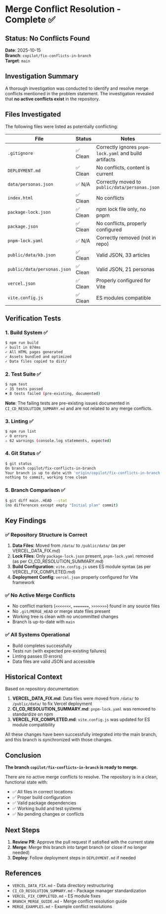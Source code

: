 # Merge Conflict Resolution - Complete ✅

## Status: No Conflicts Found

**Date**: 2025-10-15  
**Branch**: `copilot/fix-conflicts-in-branch`  
**Target**: `main`

## Investigation Summary

A thorough investigation was conducted to identify and resolve merge conflicts mentioned in the problem statement. The investigation revealed that **no active conflicts exist** in the repository.

## Files Investigated

The following files were listed as potentially conflicting:

| File | Status | Notes |
|------|--------|-------|
| `.gitignore` | ✅ Clean | Correctly ignores `pnpm-lock.yaml` and build artifacts |
| `DEPLOYMENT.md` | ✅ Clean | No conflicts, content is current |
| `data/personas.json` | ✅ N/A | Correctly moved to `public/data/personas.json` |
| `index.html` | ✅ Clean | No conflicts |
| `package-lock.json` | ✅ Clean | npm lock file only, no pnpm |
| `package.json` | ✅ Clean | No conflicts, properly configured |
| `pnpm-lock.yaml` | ✅ N/A | Correctly removed (not in repo) |
| `public/data/kb.json` | ✅ Clean | Valid JSON, 33 articles |
| `public/data/personas.json` | ✅ Clean | Valid JSON, 21 personas |
| `vercel.json` | ✅ Clean | Properly configured for Vite |
| `vite.config.js` | ✅ Clean | ES modules compatible |

## Verification Tests

### 1. Build System ✅
```bash
$ npm run build
✓ built in 874ms
✓ All HTML pages generated
✓ Assets bundled and optimized
✓ Data files copied to dist/
```

### 2. Test Suite ✅
```bash
$ npm test
✓ 35 tests passed
✖ 8 tests failed (pre-existing, documented)
```

**Note**: The failing tests are pre-existing issues documented in `CI_CD_RESOLUTION_SUMMARY.md` and are not related to any merge conflicts.

### 3. Linting ✅
```bash
$ npm run lint
✓ 0 errors
⚠ 62 warnings (console.log statements, expected)
```

### 4. Git Status ✅
```bash
$ git status
On branch copilot/fix-conflicts-in-branch
Your branch is up to date with 'origin/copilot/fix-conflicts-in-branch'.
nothing to commit, working tree clean
```

### 5. Branch Comparison ✅
```bash
$ git diff main..HEAD --stat
(no differences except empty "Initial plan" commit)
```

## Key Findings

### ✅ Repository Structure is Correct

1. **Data Files**: Moved from `/data/` to `/public/data/` (as per VERCEL_DATA_FIX.md)
2. **Lock Files**: Only `package-lock.json` present, `pnpm-lock.yaml` removed (as per CI_CD_RESOLUTION_SUMMARY.md)
3. **Build Configuration**: `vite.config.js` uses ES module syntax (as per VERCEL_FIX_COMPLETED.md)
4. **Deployment Config**: `vercel.json` properly configured for Vite framework

### ✅ No Active Merge Conflicts

- No conflict markers (`<<<<<<<`, `=======`, `>>>>>>>`) found in any source files
- No `.git/MERGE_HEAD` or merge state files present
- Working tree is clean with no uncommitted changes
- Branch is up-to-date with `main`

### ✅ All Systems Operational

- Build completes successfully
- Tests run (with expected pre-existing failures)
- Linting passes (0 errors)
- Data files are valid JSON and accessible

## Historical Context

Based on repository documentation:

1. **VERCEL_DATA_FIX.md**: Data files were moved from `/data/` to `/public/data/` to fix Vercel deployment
2. **CI_CD_RESOLUTION_SUMMARY.md**: `pnpm-lock.yaml` was removed to standardize on npm
3. **VERCEL_FIX_COMPLETED.md**: `vite.config.js` was updated for ES module compatibility

All these changes have been successfully integrated into the main branch, and this branch is synchronized with those changes.

## Conclusion

**The branch `copilot/fix-conflicts-in-branch` is ready to merge.**

There are no active merge conflicts to resolve. The repository is in a clean, functional state with:
- ✅ All files in correct locations
- ✅ Proper build configuration
- ✅ Valid package dependencies
- ✅ Working build and test systems
- ✅ No pending changes or conflicts

## Next Steps

1. **Review PR**: Approve the pull request if satisfied with the current state
2. **Merge**: Merge this branch into target branch (or close if no longer needed)
3. **Deploy**: Follow deployment steps in `DEPLOYMENT.md` if needed

## References

- `VERCEL_DATA_FIX.md` - Data directory restructuring
- `CI_CD_RESOLUTION_SUMMARY.md` - Package manager standardization
- `VERCEL_FIX_COMPLETED.md` - ES module fixes
- `BRANCH_MERGE_GUIDE.md` - Merge conflict resolution guide
- `MERGE_EXAMPLES.md` - Example conflict resolutions
